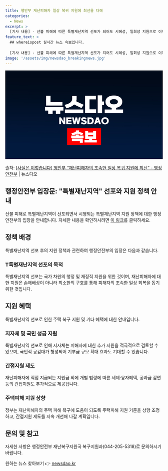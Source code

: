```yaml
---
title: 행안부 재난피해자 일상 복귀 지원에 최선을 다해
categories:
  - News
excerpt: >
  [기사 내용] - 산불 피해에 따른 특별재난지역 선포가 되어도 시혜성, 일회성 지원으로 이재민 등 재난피해자…
feature_text: >
  ## whereispost 실시간 뉴스 속보입니다.

  [기사 내용] - 산불 피해에 따른 특별재난지역 선포가 되어도 시혜성, 일회성 지원으로 이재민 등 재난피해자…
image: '/assets/img/newsdao_breakingnews.jpg'
---
```


![뉴스다오 속보](/assets/img/newsdao_breakingnews.jpg)

<p>출처: <a href="https://newsdao.kr/3546" rel="dofollow">[사실은 이렇습니다] 행안부 “재난피해자의 조속한 일상 복귀 지원에 최선” - 행정안전부</a> | 뉴스다오</p>

<h2>행정안전부 입장문: "특별재난지역" 선포와 지원 정책 안내</h2>
<p data-ke-size="size16">산불 피해로 특별재난지역이 선포되면서 시행되는 특별재난지역 지원 정책에 대한 행정안전부의 입장을 안내합니다. 자세한 내용을 확인하시려면 <a href="https://newsdao.kr/3546" target="_blank" rel="nofollow">이 링크</a>를 클릭하세요.</p>

<h2 data-ke-size="size26">정책 배경</h2>
<p data-ke-size="size16">특별재난지역 선포 후의 지원 정책과 관련하여 행정안전부의 입장은 다음과 같습니다.</p>

<h3>T특별재난지역 선포의 목적</h3>
<p data-ke-size="size16">특별재난지역 선포는 국가 차원의 행정 및 재정적 지원을 위한 것이며, 재난피해자에 대한 지원은 손해배상이 아니라 최소한의 구호를 통해 피해자의 조속한 일상 회복을 돕기 위한 것입니다.</p>

<h2 data-ke-size="size26">지원 혜택</h2>
<p data-ke-size="size16">특별재난지역 선포로 인한 주택 복구 지원 및 기타 혜택에 대한 안내입니다.</p>

<h3>지자체 및 국민 성금 지원</h3>
<p data-ke-size="size16">특별재난지역 선포로 인해 지자체는 피해자에 대한 추가 지원을 적극적으로 검토할 수 있으며, 국민적 공감대가 형성되어 기부금 규모 확대 효과도 기대할 수 있습니다.</p>

<h3>간접지원 제도</h3>
<p data-ke-size="size16">재난피해자에 직접 지급되는 지원금 외에 개별 법령에 따른 세제·융자혜택, 공과금 감면 등의 간접지원도 추가적으로 제공됩니다.</p>

<h3>주택피해 지원 상향</h3>
<p data-ke-size="size16">정부는 재난피해자의 주택 피해 복구에 도움이 되도록 주택피해 지원 기준을 상향 조정하고, 간접지원 제도를 지속 개선해 나갈 계획입니다.</p>

<h2 data-ke-size="size26">문의 및 참고</h2>
<p data-ke-size="size16">자세한 사항은 행정안전부 재난복구지원국 복구지원과(044-205-5318)로 문의하시기 바랍니다. </p>
 

원하는 뉴스 찾아보기 👉 <a href="https://newsdao.kr" rel="dofollow">newsdao.kr</a>


